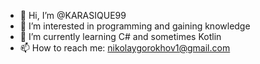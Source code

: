 - 👋 Hi, I’m @KARASIQUE99
- 👀 I’m interested in programming and gaining knowledge
- 🌱 I’m currently learning C# and sometimes Kotlin
- 📫 How to reach me: nikolaygorokhov1@gmail.com

<!---
KARASIQUE99/KARASIQUE99 is a ✨ special ✨ repository because its `README.md` (this file) appears on your GitHub profile.
You can click the Preview link to take a look at your changes.
--->
